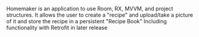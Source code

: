 Homemaker is an application to use Room, RX, MVVM, and project structures.
 It allows the user to create a "recipe" and upload/take a picture of it and store the recipe in a persistent "Recipe Book"
 Including functionality with Retrofit in later release
